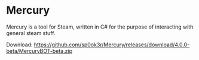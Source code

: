 # Mercury
Mercury is a tool for Steam, written in C# for the purpose of interacting with general steam stuff.


Download: https://github.com/sp0ok3r/Mercury/releases/download/4.0.0-beta/MercuryBOT-beta.zip
